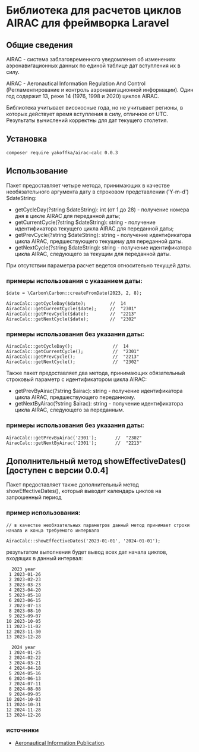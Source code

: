 # Библиотека для расчетов циклов AIRAC для фреймворка Laravel

## Общие сведения

AIRAC - система заблаговременного уведомления об изменениях аэронавигационных данных по единой таблице дат вступления
их в силу.

AIRAC - Aeronautical Information Regulation And Control (Регламентирование и контроль аэронавигационной информации).
Один год содержит 13, реже 14 (1976, 1998 и 2020) циклов AIRAC.

Библиотека учитывает високосные года, но не учитывает регионы, в которых действует время вступления в силу, отличное от UTC.
Результаты вычислений корректны для дат текущего столетия.


## Установка
```
composer require yakoffka/airac-calc 0.0.3 
```


## Использование
Пакет предоставляет четыре метода, принимающих в качестве необязательного аргумента дату в строковом представлении
('Y-m-d') $dateString:
- getCycleDay(?string $dateString): int (от 1 до 28) - получение номера дня в цикле AIRAC для переданной даты;
- getCurrentCycle(?string $dateString): string - получение идентификатора текущего цикла AIRAC для переданной даты;
- getPrevCycle(?string $dateString): string - получение идентификатора цикла AIRAC, предшествующего текущему для переданной даты.
- getNextCycle(?string $dateString): string - получение идентификатора цикла AIRAC, следующего за текущим для переданной даты.

При отсутствии параметра расчет ведется относительно текущей даты.

### примеры использования с указанием даты:
```
$date = \Carbon\Carbon::createFromDate(2023, 2, 8);

AiracCalc::getCycleDay($date);         //  14
AiracCalc::getCurrentCycle($date);     //  "2301"
AiracCalc::getPrevCycle($date);        //  "2213"
AiracCalc::getNextCycle($date);        //  "2302"
```

### примеры использования без указания даты:
```
AiracCalc::getCycleDay();               //  14
AiracCalc::getCurrentCycle();           //  "2301"
AiracCalc::getPrevCycle();              //  "2213"
AiracCalc::getNextCycle();              //  "2302"
```

Также пакет предоставляет два метода, принимающих обязательный строковый параметр с идентификатором цикла AIRAC:
- getPrevByAirac(?string $airac): string - получение идентификатора цикла AIRAC, предшествующего переданному.
- getNextByAirac(?string $airac): string - получение идентификатора цикла AIRAC, следующего за переданным.
### примеры использования без указания даты:
```
AiracCalc::getPrevByAirac('2301');       //  "2302"
AiracCalc::getNextByAirac('2301');       //  "2213"
```


## Дополнительный метод showEffectiveDates() \[доступен с версии 0.0.4\]
Пакет предоставляет также дополнительный метод showEffectiveDates(), который выводит календарь циклов на запрошенный период

### пример использования:
```
// в качестве необязательных параметров данный метод принимает строки начала и конца требуемого интервала

AiracCalc::showEffectiveDates('2023-01-01', '2024-01-01');
```
результатом выполнения будет вывод всех дат начала циклов, входящих в данный интервал:
```
  2023 year
 1 2023-01-26
 2 2023-02-23
 3 2023-03-23
 4 2023-04-20
 5 2023-05-18
 6 2023-06-15
 7 2023-07-13
 8 2023-08-10
 9 2023-09-07
10 2023-10-05
11 2023-11-02
12 2023-11-30
13 2023-12-28

  2024 year
 1 2024-01-25
 2 2024-02-22
 3 2024-03-21
 4 2024-04-18
 5 2024-05-16
 6 2024-06-13
 7 2024-07-11
 8 2024-08-08
 9 2024-09-05
10 2024-10-03
11 2024-10-31
12 2024-11-28
13 2024-12-26
```

### источники
 
- [Aeronautical Information Publication](https://en.wikipedia.org/wiki/Aeronautical_Information_Publication#AIRAC_effective_dates_(28-day_cycle)).
